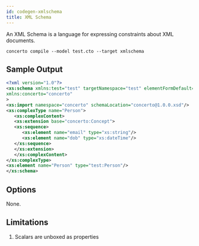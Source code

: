 ```yaml
---
id: codegen-xmlschema
title: XML Schema
---
```


An XML Schema is a language for expressing constraints about XML documents.

```base
concerto compile --model test.cto --target xmlschema
```

## Sample Output

```xml
<?xml version="1.0"?>
<xs:schema xmlns:test="test" targetNamespace="test" elementFormDefault="qualified" xmlns:xs="http://www.w3.org/2001/XMLSchema" 
xmlns:concerto="concerto"
>
<xs:import namespace="concerto" schemaLocation="concerto@1.0.0.xsd"/>
<xs:complexType name="Person">
   <xs:complexContent>
   <xs:extension base="concerto:Concept">
   <xs:sequence>
      <xs:element name="email" type="xs:string"/>
      <xs:element name="dob" type="xs:dateTime"/>
   </xs:sequence>
   </xs:extension>
   </xs:complexContent>
</xs:complexType>
<xs:element name="Person" type="test:Person"/>
</xs:schema>
```

## Options

None.

## Limitations

1. Scalars are unboxed as properties